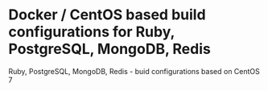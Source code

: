 # Docker / CentOS based build configurations for Ruby, PostgreSQL, MongoDB, Redis
Ruby, PostgreSQL, MongoDB, Redis - buid configurations based on CentOS 7
